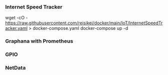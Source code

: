 ### Internet Speed Tracker

wget -cO - https://raw.githubusercontent.com/reisikei/docker/main/IoT/InternetSpeedTracker.yaml > docker-compose.yaml
docker-compose up -d

### Graphana with Prometheus

### GPIO

### NetData
